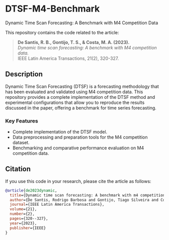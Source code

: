 # DTSF-M4-Benchmark
Dynamic Time Scan Forecasting: A Benchmark with M4 Competition Data

This repository contains the code related to the article:

> **De Santis, R. B., Gontijo, T. S., & Costa, M. A. (2023).**  
> *Dynamic time scan forecasting: A benchmark with M4 competition data.*  
> IEEE Latin America Transactions, 21(2), 320-327.

## Description

Dynamic Time Scan Forecasting (DTSF) is a forecasting methodology that has been evaluated and validated using M4 competition data. This repository provides a complete implementation of the DTSF method and experimental configurations that allow you to reproduce the results discussed in the paper, offering a benchmark for time series forecasting.

### Key Features

- Complete implementation of the DTSF model.
- Data preprocessing and preparation tools for the M4 competition dataset.
- Benchmarking and comparative performance evaluation on M4 competition data.

## Citation

If you use this code in your research, please cite the article as follows:

```bibtex
@article{de2023dynamic,
  title={Dynamic time scan forecasting: A benchmark with m4 competition data},
  author={De Santis, Rodrigo Barbosa and Gontijo, Tiago Silveira and Costa, Marcelo Azevedo},
  journal={IEEE Latin America Transactions},
  volume={21},
  number={2},
  pages={320--327},
  year={2023},
  publisher={IEEE}
}
```
